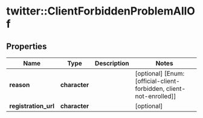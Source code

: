 # twitter::ClientForbiddenProblemAllOf


## Properties
Name | Type | Description | Notes
------------ | ------------- | ------------- | -------------
**reason** | **character** |  | [optional] [Enum: [official-client-forbidden, client-not-enrolled]] 
**registration_url** | **character** |  | [optional] 


